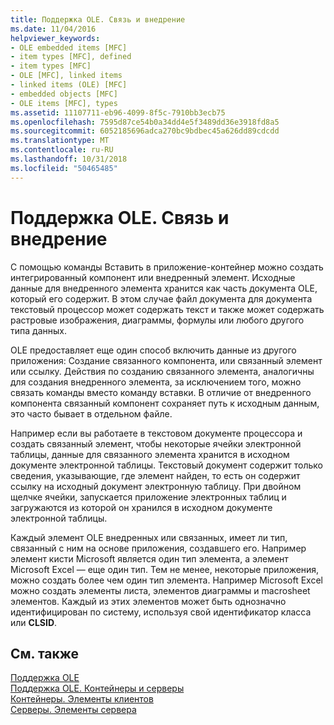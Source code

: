 ```yaml
---
title: Поддержка OLE. Связь и внедрение
ms.date: 11/04/2016
helpviewer_keywords:
- OLE embedded items [MFC]
- item types [MFC], defined
- item types [MFC]
- OLE [MFC], linked items
- linked items (OLE) [MFC]
- embedded objects [MFC]
- OLE items [MFC], types
ms.assetid: 11107711-eb96-4099-8f5c-7910bb3ecb75
ms.openlocfilehash: 7595d87ce54b0a34dd4e5f3489dd36e3918fd8a5
ms.sourcegitcommit: 6052185696adca270bc9bdbec45a626dd89cdcdd
ms.translationtype: MT
ms.contentlocale: ru-RU
ms.lasthandoff: 10/31/2018
ms.locfileid: "50465485"
---
```

# <a name="ole-background-linking-and-embedding"></a>Поддержка OLE. Связь и внедрение

С помощью команды Вставить в приложение-контейнер можно создать интегрированный компонент или внедренный элемент. Исходные данные для внедренного элемента хранится как часть документа OLE, который его содержит. В этом случае файл документа для документа текстовый процессор может содержать текст и также может содержать растровые изображения, диаграммы, формулы или любого другого типа данных.

OLE предоставляет еще один способ включить данные из другого приложения: Создание связанного компонента, или связанный элемент или ссылку. Действия по созданию связанного элемента, аналогичны для создания внедренного элемента, за исключением того, можно связать команды вместо команду вставки. В отличие от внедренного компонента связанный компонент сохраняет путь к исходным данным, это часто бывает в отдельном файле.

Например если вы работаете в текстовом документе процессора и создать связанный элемент, чтобы некоторые ячейки электронной таблицы, данные для связанного элемента хранится в исходном документе электронной таблицы. Текстовый документ содержит только сведения, указывающие, где элемент найден, то есть он содержит ссылку на исходный документ электронную таблицу. При двойном щелчке ячейки, запускается приложение электронных таблиц и загружаются из которой он хранился в исходном документе электронной таблицы.

Каждый элемент OLE внедренных или связанных, имеет ли тип, связанный с ним на основе приложения, создавшего его. Например элемент кисти Microsoft является один тип элемента, а элемент Microsoft Excel — еще один тип. Тем не менее, некоторые приложения, можно создать более чем один тип элемента. Например Microsoft Excel можно создать элементы листа, элементов диаграммы и macrosheet элементов. Каждый из этих элементов может быть однозначно идентифицирован по систему, используя свой идентификатор класса или **CLSID**.

## <a name="see-also"></a>См. также

[Поддержка OLE](../mfc/ole-background.md)<br/>
[Поддержка OLE. Контейнеры и серверы](../mfc/ole-background-containers-and-servers.md)<br/>
[Контейнеры. Элементы клиентов](../mfc/containers-client-items.md)<br/>
[Серверы. Элементы сервера](../mfc/servers-server-items.md)

